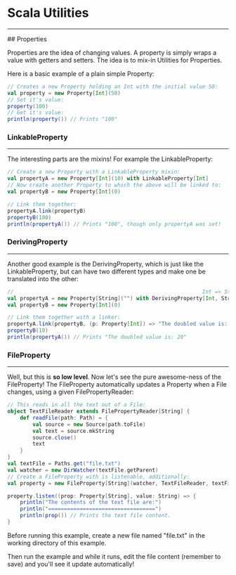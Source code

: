# Scala Utilities
<hr />
## Properties

Properties are the idea of changing values. A property is simply wraps a value with getters and setters.
The idea is to mix-in Utilities for Properties.

Here is a basic example of a plain simple Property:

```scala
// Creates a new Property holding an Int with the initial value 50:
val property = new Property[Int](50)
// Set it's value:
property(100)
// Get it's value:
println(property()) // Prints "100"
```

### LinkableProperty
<hr />

The interesting parts are the mixins! For example the LinkableProperty:
```scala
// Create a new Property with a LinkableProperty mixin:
val propertyA = new Property[Int](10) with LinkableProperty[Int]
// Now create another Property to which the above will be linked to:
val propertyB = new Property[Int](0)

// Link them together:
propertyA.link(propertyB)
propertyB(100)
println(propertyA()) // Prints "100", though only propertyA was set!
```

### DerivingProperty
<hr />

Another good example is the DerivingProperty, which is just like the
LinkableProperty, but can have two different types and make one be translated into the other:
```scala
//                                                            Int => String
val propertyA = new Property[String]("") with DerivingProperty[Int, String]
val propertyB = new Property[Int](0)

// Link them together with a linker:
propertyA.link(propertyB, (p: Property[Int]) => "The doubled value is: " + ((p() * 2).toString()))
propertyB(10)
println(propertyA()) // Prints "The doubled value is: 20"
```

### FileProperty
<hr />

Well, but this is **so low level**. Now let's see the pure awesome-ness of the FileProperty!
The FileProperty automatically updates a Property when a File changes, using a given FilePropertyReader:
```scala
// This reads in all the text out of a File:
object TextFileReader extends FilePropertyReader[String] {
    def readFile(path: Path) = {
        val source = new Source(path.toFile)
        val text = source.mkString
        source.close()
        text
    }
}
val textFile = Paths.get("file.txt")
val watcher = new DirWatcher(textFile.getParent)
// Create a FileProperty with is listenable, additionally:
val property = new FileProperty[String](watcher, TextFileReader, textFile) with ListenableProperty[String]

property.listen((prop: Property[String], value: String) => {
    println("The contents of the text file are:")
    println("==================================")
    println(prop()) // Prints the text file content.
}
```

Before running this example, create a new file named "file.txt" in the working directory of this example.

Then run the example and while it runs, edit the file content (remember to save) and you'll see it update
automatically!